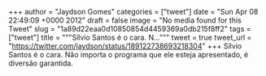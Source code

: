 
+++
author = "Jaydson Gomes"
categories = ["tweet"]
date = "Sun Apr 08 22:49:09 +0000 2012"
draft = false
image = "No media found for this Tweet"
slug = "1a89d22eaa0d10850854d4459369a0db215f8ff2"
tags = ["tweet"]
title = """Sílvio Santos é o cara. N..."""
tweet = true
tweet_url = "https://twitter.com/jaydson/status/189122738693218304"
+++
Sílvio Santos é o cara. Não importa o programa que ele esteja apresentado, é diversão garantida.
